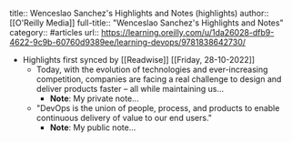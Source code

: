 title:: Wenceslao Sanchez's Highlights and Notes (highlights)
author:: [[O'Reilly Media]]
full-title:: "Wenceslao Sanchez's Highlights and Notes"
category:: #articles
url:: https://learning.oreilly.com/u/1da26028-dfb9-4622-9c9b-60760d9389ee/learning-devops/9781838642730/

- Highlights first synced by [[Readwise]] [[Friday, 28-10-2022]]
	- Today, with the evolution of technologies and ever-increasing competition, companies are facing a real challenge to design and deliver products faster – all while maintaining us...
		- **Note**: My private note...
	- "DevOps is the union of people, process, and products to enable continuous delivery of value to our end users."
		- **Note**: My public note...